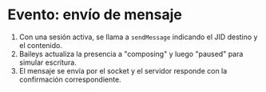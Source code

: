 # Evento: envío de mensaje

1. Con una sesión activa, se llama a `sendMessage` indicando el JID destino y el contenido.
2. Baileys actualiza la presencia a "composing" y luego "paused" para simular escritura.
3. El mensaje se envía por el socket y el servidor responde con la confirmación correspondiente.
